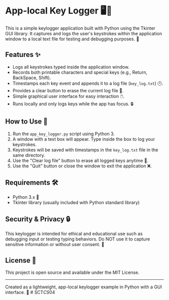 # App-local Key Logger 🖥️🔑

This is a simple keylogger application built with Python using the Tkinter GUI library. It captures and logs the user's keystrokes within the application window to a local text file for testing and debugging purposes. 📝

## Features ✨

- Logs all keystrokes typed inside the application window.
- Records both printable characters and special keys (e.g., Return, BackSpace, Shift).
- Timestamps each key event and appends it to a log file (`key_log.txt`) 🕑.
- Provides a clear button to erase the current log file 🧹.
- Simple graphical user interface for easy interaction 🖱️.
- Runs locally and only logs keys while the app has focus. 🔒

## How to Use 🚀

1. Run the `app_key_logger.py` script using Python 3.
2. A window with a text box will appear. Type inside the box to log your keystrokes.
3. Keystrokes will be saved with timestamps in the `key_log.txt` file in the same directory.
4. Use the "Clear log file" button to erase all logged keys anytime 🧼.
5. Use the "Quit" button or close the window to exit the application ❌.

## Requirements 🛠️

- Python 3.x 🐍
- Tkinter library (usually included with Python standard library)

## Security & Privacy 🔒

This keylogger is intended for ethical and educational use such as debugging input or testing typing behaviors. Do NOT use it to capture sensitive information or without user consent. 🚫

## License 📄

This project is open source and available under the MIT License.

---

Created as a lightweight, app-local keylogger example in Python with a GUI interface. 🚀
#   S C T _ C S _ 0 4  
 